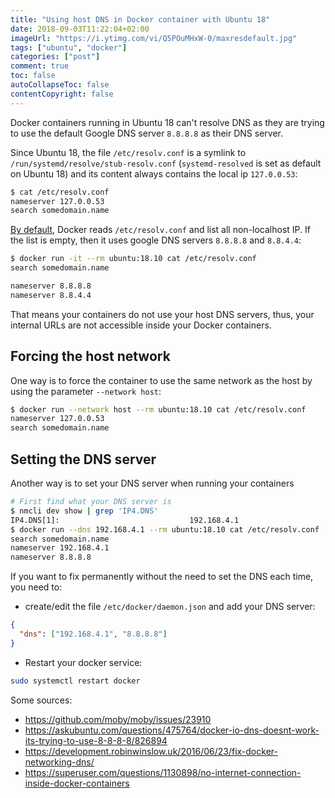 ```yaml
---
title: "Using host DNS in Docker container with Ubuntu 18"
date: 2018-09-03T11:22:04+02:00
imageUrl: "https://i.ytimg.com/vi/Q5POuMHxW-0/maxresdefault.jpg"
tags: ["ubuntu", "docker"]
categories: ["post"]
comment: true
toc: false
autoCollapseToc: false
contentCopyright: false
---
```


Docker containers running in Ubuntu 18 can't resolve DNS as they are trying to use the default Google DNS server `8.8.8.8` as their DNS server.

<!--more-->

Since Ubuntu 18, the file `/etc/resolv.conf` is a symlink to `/run/systemd/resolve/stub-resolv.conf` (`systemd-resolved` is set as default on Ubuntu 18) and its content always contains the local ip `127.0.0.53`:

```bash
$ cat /etc/resolv.conf
nameserver 127.0.0.53
search somedomain.name
```

[By default](https://github.com/moby/moby/issues/23910#issuecomment-415576244), Docker reads `/etc/resolv.conf` and list all non-localhost IP. If the list is empty, then it uses google DNS servers `8.8.8.8` and `8.8.4.4`:

```bash
$ docker run -it --rm ubuntu:18.10 cat /etc/resolv.conf
search somedomain.name

nameserver 8.8.8.8
nameserver 8.8.4.4
```

That means your containers do not use your host DNS servers, thus, your internal URLs are not accessible inside your Docker containers.

## Forcing the host network

One way is to force the container to use the same network as the host by using the parameter `--network host`:

```bash
$ docker run --network host --rm ubuntu:18.10 cat /etc/resolv.conf
nameserver 127.0.0.53
search somedomain.name
```

## Setting the DNS server

Another way is to set your DNS server when running your containers

```bash
# First find what your DNS server is
$ nmcli dev show | grep 'IP4.DNS'
IP4.DNS[1]:                             192.168.4.1
$ docker run --dns 192.168.4.1 --rm ubuntu:18.10 cat /etc/resolv.conf
search somedomain.name
nameserver 192.168.4.1
nameserver 8.8.8.8
```

If you want to fix permanently without the need to set the DNS each time, you need to:

- create/edit the file `/etc/docker/daemon.json` and add your DNS server:

```json
{
  "dns": ["192.168.4.1", "8.8.8.8"]
}
```

- Restart your docker service:

```bash
sudo systemctl restart docker
```

Some sources:

- https://github.com/moby/moby/issues/23910
- https://askubuntu.com/questions/475764/docker-io-dns-doesnt-work-its-trying-to-use-8-8-8-8/826894
- https://development.robinwinslow.uk/2016/06/23/fix-docker-networking-dns/
- https://superuser.com/questions/1130898/no-internet-connection-inside-docker-containers
